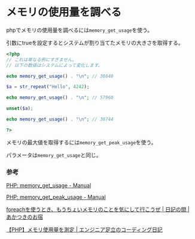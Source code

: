 # メモリの使用量を調べる

phpでメモリの使用量を調べるには`memory_get_usage`を使う。

引数にtrueを設定するとシステムが割り当てたメモリの大きさを取得する。

```php
<?php
// これは単なる例にすぎません。
// 以下の数値はシステムによって変化します。

echo memory_get_usage() . "\n"; // 36640

$a = str_repeat("Hello", 4242);

echo memory_get_usage() . "\n"; // 57960

unset($a);

echo memory_get_usage() . "\n"; // 36744

?>
```

メモリの最大値を取得するには`memory_get_peak_usage`を使う。

パラメータは`memory_get_usage`と同じ。

### 参考

[PHP: memory\_get\_usage \- Manual](https://www.php.net/manual/ja/function.memory-get-usage.php)

[PHP: memory\_get\_peak\_usage \- Manual](https://www.php.net/manual/ja/function.memory-get-peak-usage.php)

[foreachを使うとき、もうちょいメモリのことを気にして行こうぜ \| 日記の間 \| あかつきのお宿](https://norm-nois.com/blog/archives/1774)

[【PHP】メモリ使用量を測定 \| エンジニア足立のコーディング日記](https://deep-blog.jp/engineer/12922/)